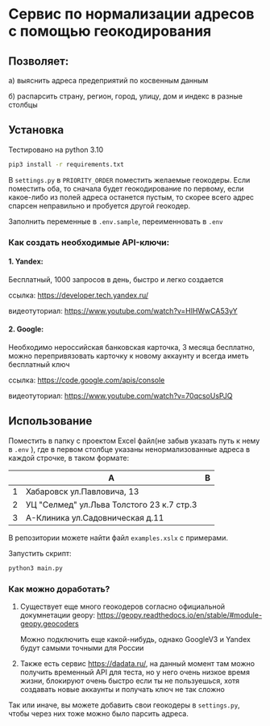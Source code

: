 # Сервис по нормализации адресов с помощью геокодирования
## Позволяет:
а) выяснить адреса предеприятий по косвенным данным

б) распарсить страну, регион, город, улицу, дом и индекс в разные столбцы
## Установка
Тестировано на python 3.10
```bash
pip3 install -r requirements.txt
```

В ```settings.py``` в ```PRIORITY_ORDER``` поместить желаемые геокодеры.
Если поместить оба, то сначала будет геокодирование по первому, если какое-либо из полей адреса
останется пустым, то скорее всего адрес спарсен неправильно и пробуется другой геокодер.

Заполнить переменные в ```.env.sample```, переименновать в ```.env```

### Как создать необходимые API-ключи:


#### 1. Yandex:
Бесплатный, 1000 запросов в день, быстро и легко создается

ссылка: https://developer.tech.yandex.ru/

видеотуториал: https://www.youtube.com/watch?v=HlHWwCA53yY

#### 2. Google:
Необходимо нероссийская банковская карточка, 3 месяца бесплатно, можно 
перепривязовать карточку к новому аккаунту и всегда иметь бесплатный ключ

ссылка: https://code.google.com/apis/console 

видеотуториал: https://www.youtube.com/watch?v=70qcsoUsPJQ

## Использование
Поместить в папку с проектом Excel файл(не забыв указать путь к нему в ```.env``` ), где в первом столбце
указаны ненормализованные адреса в каждой строчке, в таком формате:

|       | A                        |  B  |
| ------| -------------------------| --- |
| 1     | Хабаровск ул.Павловича, 13          |     |
| 2     | УЦ "Селмед" ул.Льва Толстого 23 к.7 стр.3 |     |
| 3     | А-Клиника ул.Садовническая д.11            |     |

В репозитории можете найти файл  ```examples.xslx``` с примерами.

Запустить скрипт:

```bash 
python3 main.py
```

### Как можно доработать?

1. Существует еще много геокодеров согласно официальной докумнетации geopy: https://geopy.readthedocs.io/en/stable/#module-geopy.geocoders

    Можно подключить еще какой-нибудь, однако GoogleV3 и Yandex будут самыми точными для России
    
2. Также есть сервис https://dadata.ru/, на данный момент там можно получить временный API для теста, 
но у него очень низкое время жизни, блокируют очень быстро если ты не пользуешься, хотя создавать новые аккаунты
и получать ключ не так сложно

Так или иначе, вы можете добавить свои геокодеры в 
```settings.py```, чтобы через них тоже можно было парсить адреса.
